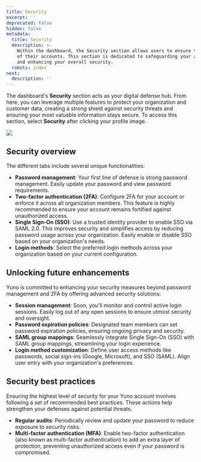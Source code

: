 ```yaml
---
title: Security
excerpt: ''
deprecated: false
hidden: false
metadata:
  title: Security
  description: >-
    Within the dashboard, the Security section allows users to ensure the safety
    of their accounts. This section is dedicated to safeguarding your account
    and enhancing your overall security.
  robots: index
next:
  description: ''
---
```

The dashboard's **Security** section acts as your digital defense hub. From here, you can leverage multiple features to protect your organization and customer data, creating a strong shield against security threats and ensuring your most valuable information stays secure. To access this section, select **Security** after clicking your profile image.

![](https://files.readme.io/11b49e2-security_v2.png)

## Security overview

The different tabs include several unique functionalities:

* **Password management**: Your first line of defense is strong password management. Easily update your password and view password requirements.
* **Two-factor authentication (2FA)**: Configure 2FA for your account or enforce it across all organization members. This feature is highly recommended to ensure your account remains fortified against unauthorized access.
* **Single Sign-On (SSO)**: Use a trusted identity provider to enable SSO via SAML 2.0. This improves security and simplifies access by reducing password usage across your organization. Easily enable or disable SSO based on your organization's needs.
* **Login methods**: Select the preferred login methods across your organization based on your current configuration.

## Unlocking future enhancements

Yuno is committed to enhancing your security measures beyond password management and 2FA by offering advanced security solutions:

* **Session management**: Soon, you'll monitor and control active login sessions. Easily log out of any open sessions to ensure utmost security and oversight.
* **Password expiration policies**: Designated team members can set password expiration policies, ensuring ongoing privacy and security.
* **SAML group mappings**: Seamlessly integrate Single Sign-On (SSO) with SAML group mappings, streamlining your login experience.
* **Login method customization**: Define user access methods like passwords, social sign-ins (Google, Microsoft), and SSO (SAML). Align user entry with your organization's preferences.

## Security best practices

Ensuring the highest level of security for your Yuno account involves following a set of recommended best practices. These actions help strengthen your defenses against potential threats.

* **Regular audits**: Periodically review and update your password to reduce exposure to security risks.
* **Multi-factor authentication (MFA)**: Enable two-factor authentication (also known as multi-factor authentication) to add an extra layer of protection, preventing unauthorized access even if your password is compromised.
